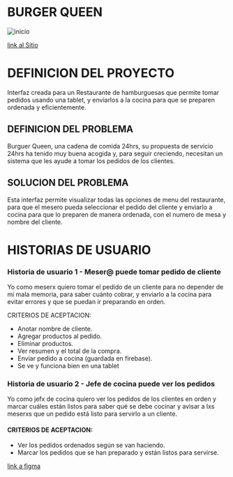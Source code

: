 # BURGER QUEEN


![inicio](https://github.com/luzciel/Burgen-queen/blob/erika/src/img/inicio.png)


[link al Sitio]() 


# DEFINICION DEL PROYECTO

Interfaz creada para un Restaurante de hamburguesas que permite  tomar pedidos usando una tablet, y enviarlos a la cocina para que se preparen ordenada y eficientemente.

## DEFINICION DEL PROBLEMA

Burguer Queen, una cadena de comida 24hrs, su propuesta de servicio 24hrs ha tenido muy buena acogida y, para seguir creciendo, necesitan un sistema que les ayude a tomar los pedidos de los clientes.


## SOLUCION DEL PROBLEMA

Esta interfaz permite  visualizar todas las opciones de menu del restaurante, para que el mesero pueda seleccionar el pedido del cliente y enviarlo a cocina para que lo preparen de manera ordenada, con el numero de mesa y nombre del cliente.


# HISTORIAS DE USUARIO


### Historia de usuario 1  - Meser@ puede tomar pedido de cliente

Yo como meserx quiero tomar el pedido de un cliente para no depender de mi mala memoria, para saber cuánto cobrar, y enviarlo a la cocina para evitar errores y que se puedan ir preparando en orden.

CRITERIOS DE ACEPTACION:

- Anotar nombre de cliente.
- Agregar productos al pedido.
- Eliminar productos.
- Ver resumen y el total de la compra.
- Enviar pedido a cocina (guardada en firebase).
- Se ve y funciona bien en una tablet


### Historia de usuario 2 - Jefe de cocina puede ver los pedidos

Yo como jefx de cocina quiero ver los pedidos de los clientes en orden y marcar cuáles están listos para saber qué se debe cocinar y avisar a lxs meserxs que un pedido está listo para servirlo a un cliente.

#### CRITERIOS DE ACEPTACION:

- Ver los pedidos ordenados según se van haciendo.
- Marcar los pedidos que se han preparado y están listos para servirse.



 [link a figma](https://www.figma.com/file/0JkcgY4HzZceeolodiG92U/Burger-Queen-colors?node-id=211%3A2) 








